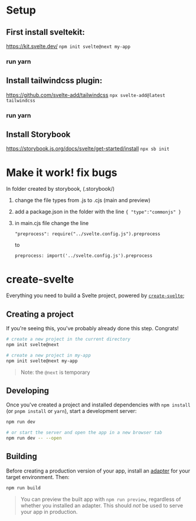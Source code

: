 # Setup

## First install sveltekit:

https://kit.svelte.dev/
`npm init svelte@next my-app`

### run yarn

## Install tailwindcss plugin:

https://github.com/svelte-add/tailwindcss
`npx svelte-add@latest tailwindcss`

### run yarn

## Install Storybook

https://storybook.js.org/docs/svelte/get-started/install
`npx sb init`

# Make it work! fix bugs

In folder created by storybook, (.storybook/)

1. change the file types from .js to .cjs (main and preview)
2. add a package.json in the folder
   with the line
   `{ "type":"commonjs" }`

3. in main.cjs file change the line

   `"preprocess": require("../svelte.config.js").preprocess`

   to

   `preprocess: import('../svelte.config.js').preprocess`

# create-svelte

Everything you need to build a Svelte project, powered by [`create-svelte`](https://github.com/sveltejs/kit/tree/master/packages/create-svelte);

## Creating a project

If you're seeing this, you've probably already done this step. Congrats!

```bash
# create a new project in the current directory
npm init svelte@next

# create a new project in my-app
npm init svelte@next my-app
```

> Note: the `@next` is temporary

## Developing

Once you've created a project and installed dependencies with `npm install` (or `pnpm install` or `yarn`), start a development server:

```bash
npm run dev

# or start the server and open the app in a new browser tab
npm run dev -- --open
```

## Building

Before creating a production version of your app, install an [adapter](https://kit.svelte.dev/docs#adapters) for your target environment. Then:

```bash
npm run build
```

> You can preview the built app with `npm run preview`, regardless of whether you installed an adapter. This should _not_ be used to serve your app in production.
